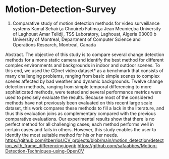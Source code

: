 # Motion-Detection-Survey

1. Comparative study of motion detection methods for video surveillance systems
Kamal Sehairi,a Chouireb Fatima,a Jean Meunier,ba University of Laghouat Amar Telidji, TSS Laboratory, Laghouat, Algeria 03000
b University of Montreal, Department of Computer Science and Operations Research, Montreal, Canada

Abstract. The objective of this study is to compare several change detection methods for a mono static camera and
identify the best method for different complex environments and backgrounds in indoor and outdoor scenes. To this
end, we used the CDnet video dataset* as a benchmark that consists of many challenging problems, ranging from
basic simple scenes to complex scenes affected by bad weather and dynamic backgrounds. Twelve change detection
methods, ranging from simple temporal differencing to more sophisticated methods, were tested and several
performance metrics were used to precisely evaluate the results. Because most of the considered methods have not
previously been evaluated on this recent large scale dataset, this work compares these methods to fill a lack in the
literature, and thus this evaluation joins as complementary compared with the previous comparative evaluations. Our
experimental results show that there is no perfect method for all challenging cases; each method performs well in
certain cases and fails in others. However, this study enables the user to identify the most suitable method for his or
her needs.
https://github.com/itberrios/CV_projects/blob/main/motion_detection/detection_with_frame_differencing.ipynb
https://github.com/safaabbes/Motion-Detection-Techniques-using-OpenCV
